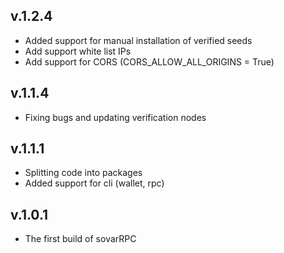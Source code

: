 ## v.1.2.4

- Added support for manual installation of verified seeds
- Add support white list IPs
- Add support for CORS (CORS_ALLOW_ALL_ORIGINS = True)

## v.1.1.4

- Fixing bugs and updating verification nodes

## v.1.1.1

- Splitting code into packages
- Added support for cli (wallet, rpc)
  
## v.1.0.1

- The first build of sovarRPC
